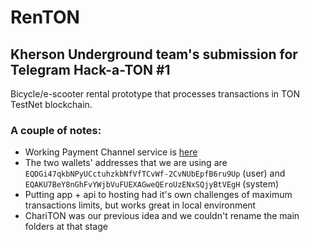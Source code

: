 # RenTON  

## Kherson Underground team's submission for Telegram Hack-a-TON #1

Bicycle/e-scooter rental prototype that processes transactions in TON TestNet blockchain.

### A couple of notes:
  - Working Payment Channel service is [here](https://github.com/devils2ndself/kherson-underground/blob/main/chariton-api/services/tonService.js)
  - The two wallets' addresses that we are using are `EQDGi47qkbNPyUCctuhzkbNfVfTCvWf-2CvNUbEpfB6ru9Up` (user) and `EQAKU7BeY8nGhFvYWjbVuFUEXAGweQEroUzENxSQjyBtVEgH` (system)
  - Putting app + api to hosting had it's own challenges of maximum transactions limits, but works great in local environment
  - ChariTON was our previous idea and we couldn't rename the main folders at that stage
